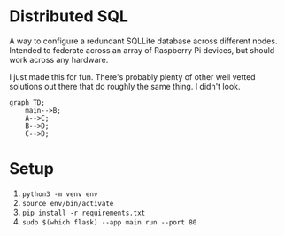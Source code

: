 # Distributed SQL

A way to configure a redundant SQLLite database across different nodes.
Intended to federate across an array of Raspberry Pi devices, but should
work across any hardware.

I just made this for fun. There's probably plenty of other well vetted
solutions out there that do roughly the same thing. I didn't look. 

```mermaid
graph TD;
    main-->B;
    A-->C;
    B-->D;
    C-->D;
```

# Setup

1. `python3 -m venv env`
1. `source env/bin/activate`
1. `pip install -r requirements.txt`
1. `sudo $(which flask) --app main run --port 80`
